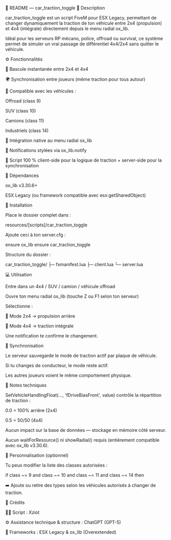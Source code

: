 📘 README — car_traction_toggle
🚙 Description

car_traction_toggle est un script FiveM pour ESX Legacy, permettant de changer dynamiquement la traction de ton véhicule entre 2x4 (propulsion) et 4x4 (intégrale) directement depuis le menu radial ox_lib.

Idéal pour les serveurs RP mécano, police, offroad ou survival, ce système permet de simuler un vrai passage de différentiel 4x4/2x4 sans quitter le véhicule.

⚙️ Fonctionnalités

🔄 Bascule instantanée entre 2x4 et 4x4

🌍 Synchronisation entre joueurs (même traction pour tous autour)

🚗 Compatible avec les véhicules :

Offroad (class 9)

SUV (class 10)

Camions (class 11)

Industriels (class 14)

🧭 Intégration native au menu radial ox_lib

💬 Notifications stylées via ox_lib.notify

🧠 Script 100 % client-side pour la logique de traction + server-side pour la synchronisation

🧩 Dépendances

ox_lib v3.30.6+

ESX Legacy (ou framework compatible avec esx:getSharedObject)

📁 Installation

Place le dossier complet dans :

resources/[scripts]/car_traction_toggle


Ajoute ceci à ton server.cfg :

ensure ox_lib
ensure car_traction_toggle


Structure du dossier :

car_traction_toggle/
├─ fxmanifest.lua
├─ client.lua
└─ server.lua

💻 Utilisation

Entre dans un 4x4 / SUV / camion / véhicule offroad

Ouvre ton menu radial ox_lib (touche Z ou F1 selon ton serveur)

Sélectionne :

🚗 Mode 2x4 → propulsion arrière

🚙 Mode 4x4 → traction intégrale

Une notification te confirme le changement.

🔄 Synchronisation

Le serveur sauvegarde le mode de traction actif par plaque de véhicule.

Si tu changes de conducteur, le mode reste actif.

Les autres joueurs voient le même comportement physique.

🧰 Notes techniques

SetVehicleHandlingFloat(..., 'fDriveBiasFront', value) contrôle la répartition de traction :

0.0 = 100% arrière (2x4)

0.5 = 50/50 (4x4)

Aucun impact sur la base de données — stockage en mémoire côté serveur.

Aucun waitForResource() ni showRadial() requis (entièrement compatible avec ox_lib v3.30.6).

🔧 Personnalisation (optionnel)

Tu peux modifier la liste des classes autorisées :

if class ~= 9 and class ~= 10 and class ~= 11 and class ~= 14 then


➡️ Ajoute ou retire des types selon les véhicules autorisés à changer de traction.

🧠 Crédits

👨‍💻 Script : Xziot

⚙️ Assistance technique & structure : ChatGPT (GPT-5)

🧩 Frameworks : ESX Legacy & ox_lib (Overextended)